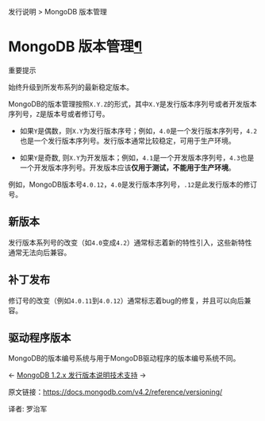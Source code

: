 发行说明 > MongoDB 版本管理

# MongoDB 版本管理[¶](https://docs.mongodb.com/v4.2/reference/versioning/#mongodb-versioning)

重要提示

始终升级到所发布系列的最新稳定版本。

MongoDB的版本管理按照`X.Y.Z`的形式，其中`X.Y`是发行版本序列号或者开发版本序列号，`Z`是版本号或者修订号。

- 如果`Y`是偶数，则`X.Y`为发行版本序号；例如，`4.0`是一个发行版本序列号，`4.2`也是一个发行版本序列号。发行版本通常比较稳定，可用于生产环境。

- 如果`Y`是奇数, 则`X.Y`为开发版本；例如，`4.1`是一个开发版本序列号，`4.3`也是一个开发版本序列号。开发版本应该**仅用于测试，不能用于生产环境**。

例如，MongoDB版本号`4.0.12`，`4.0`是发行版本序列号，`.12`是此发行版本的修订号。

## 新版本


发行版本系列号的改变（如`4.0`变成`4.2`）通常标志着新的特性引入，这些新特性通常无法向后兼容。

## 补丁发布

修订号的改变（例如`4.0.11`到`4.0.12`）通常标志着bug的修复，并且可以向后兼容。

## 驱动程序版本

MongoDB的版本编号系统与用于MongoDB驱动程序的版本编号系统不同。


←  [MongoDB 1.2.x 发行版本说明](https://docs.mongodb.com/v4.2/release-notes/1.2/)[技术支持](https://docs.mongodb.com/v4.2/support/) →



原文链接：https://docs.mongodb.com/v4.2/reference/versioning/

译者: 罗治军 

